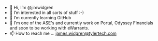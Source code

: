 - 👋 Hi, I’m @jimwidgren
- 👀 I’m interested in all sorts of stuff :-)
- 🌱 I’m currently learning GitHub
- 💞️ I'm one of the ASE's and currently work on Portal, Odyssey Financials and soon to be working with eWarrants.
- 📫 How to reach me ...  james.widgren@tylertech.com

<!---
jimwidgren/jimwidgren is a ✨ special ✨ repository because its `README.md` (this file) appears on your GitHub profile.
You can click the Preview link to take a look at your changes.
--->
